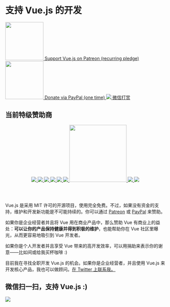 # 支持 Vue.js 的开发

<a href="https://www.patreon.com/evanyou" target="_blank">
  <img style="width:120px" src="https://s3.amazonaws.com/patreon_public_assets/toolbox/patreon.png">
  <span>Support Vue.js on Patreon (recurring pledge)</span>
</a>

<a href="https://www.paypal.me/evanyou" target="_blank">
  <img style="width:120px" src="https://www.paypalobjects.com/webstatic/mktg/Logo/pp-logo-200px.png">
  <span>Donate via PayPal (one time)</span>
</a>

<a href="javascript:;" id="donate">
  <img src="/images/weixinpay.png">
  <span>微信打赏</span>
</a>

## 当前特级赞助商

<p style="text-align: center; margin-bottom: 60px" class="sponsors-page">
  <a href="https://itunescn.com">
    <img src="/images/itunescn.png">
  </a><a href="https://jsfiddle.net">
    <img src="/images/jsfiddle.png">
  </a><a href="https://laravel.com">
    <img src="/images/laravel.png">
  </a><a href="https://chaitin.cn">
    <img src="/images/chaitin.png">
  </a><a href="https://htmlburger.com" target="_blank">
    <img src="/images/htmlburger.png">
  </a><a href="https://starter.someline.com/" target="_blank">
    <img src="/images/someline.png">
  </a><a href="http://gold.xitu.io/?utm_source=vuejs&utm_medium=image&utm_content=juejin&utm_campaign=q3_website" target="_blank">
    <img width="180px" src="/images/juejin.png">
  </a><a href="http://monterail.com/" target="_blank">
    <img src="/images/monterail.png">
  </a><a href="https://www.trisoft.ro/" target="_blank">
    <img src="/images/trisoft.png">
  </a>
</p>

Vue.js 是采用 MIT 许可的开源项目，使用完全免费。不过，如果没有资金的支持，维护和开发新功能是不可能持续的。你可以通过 [Patreon](https://www.patreon.com/evanyou) 或 [PayPal](https://www.paypal.me/evanyou) 来赞助。

如果你是企业经营者并且将 Vue 用在商业产品中，那么赞助 Vue 有商业上的益处：**可以让你的产品保持健康并得到积极的维护**，也能帮助你在 Vue 社区里曝光，从而更容易地吸引到 Vue 开发者。


如果你是个人开发者并且享受 Vue 带来的高开发效率，可以用捐助来表示你的谢意——比如间或给我买杯咖啡 :)

目前我在寻找全职开发 Vue.js 的机会。如果你是企业经营者，并且使用 Vue.js 来开发核心产品，我也可以做顾问。[在 Twitter 上联系我。](https://twitter.com/youyuxi)

<div id="qrcode" class="hidden">
  <h2>微信扫一扫，支持 Vue.js :)</h2>
  <img src="/images/qrcode.png">
</div>

<script src="/js/money.js"></script>
